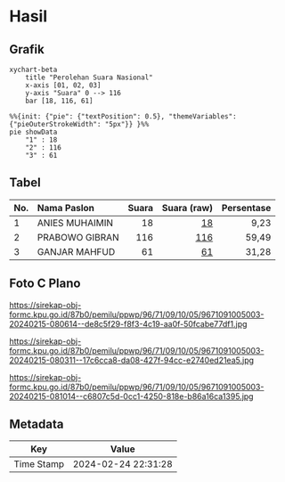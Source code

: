# Hasil

## Grafik

```mermaid
xychart-beta
    title "Perolehan Suara Nasional"
    x-axis [01, 02, 03]
    y-axis "Suara" 0 --> 116
    bar [18, 116, 61]
```

```mermaid
%%{init: {"pie": {"textPosition": 0.5}, "themeVariables": {"pieOuterStrokeWidth": "5px"}} }%%
pie showData
    "1" : 18
    "2" : 116
    "3" : 61
```

## Tabel

| No. | Nama Paslon    | Suara | Suara (raw) | Persentase |
|:--- |:-------------- | -----:| -----------:| ----------:|
| 1   | ANIES MUHAIMIN | 18    | [18][p-1]   | 9,23       |
| 2   | PRABOWO GIBRAN | 116   | [116][p-2]  | 59,49      |
| 3   | GANJAR MAHFUD  | 61    | [61][p-3]   | 31,28      |


[p-1]: https://github.com/gigit-pemilu/pemilu-2024/blob/main/pilpres/hitung-suara/sub/96-papua-barat-daya/sub/71-kota-sorong/sub/09-malaimsimsa/sub/1005-malamso/sub/003-tps/sub/paslon-1.txt
[p-2]: https://github.com/gigit-pemilu/pemilu-2024/blob/main/pilpres/hitung-suara/sub/96-papua-barat-daya/sub/71-kota-sorong/sub/09-malaimsimsa/sub/1005-malamso/sub/003-tps/sub/paslon-2.txt
[p-3]: https://github.com/gigit-pemilu/pemilu-2024/blob/main/pilpres/hitung-suara/sub/96-papua-barat-daya/sub/71-kota-sorong/sub/09-malaimsimsa/sub/1005-malamso/sub/003-tps/sub/paslon-3.txt

## Foto C Plano

https://sirekap-obj-formc.kpu.go.id/87b0/pemilu/ppwp/96/71/09/10/05/9671091005003-20240215-080614--de8c5f29-f8f3-4c19-aa0f-50fcabe77df1.jpg

https://sirekap-obj-formc.kpu.go.id/87b0/pemilu/ppwp/96/71/09/10/05/9671091005003-20240215-080311--17c6cca8-da08-427f-94cc-e2740ed21ea5.jpg

https://sirekap-obj-formc.kpu.go.id/87b0/pemilu/ppwp/96/71/09/10/05/9671091005003-20240215-081014--c6807c5d-0cc1-4250-818e-b86a16ca1395.jpg


## Metadata

| Key        | Value               |
| ---------- | ------------------- |
| Time Stamp | 2024-02-24 22:31:28 |



